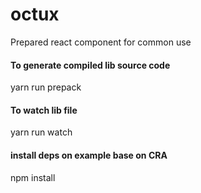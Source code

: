 # octux
Prepared react component for common use


#### To generate compiled lib source code

yarn run prepack

#### To watch lib file

yarn run watch

#### install deps on example base on CRA

npm install



